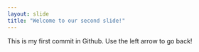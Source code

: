 ```yaml
---
layout: slide
title: "Welcome to our second slide!"
---
```

This is my first commit in Github. 
Use the left arrow to go back!

